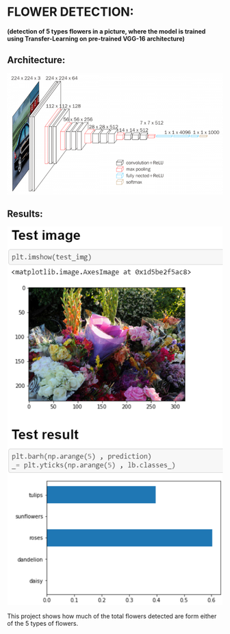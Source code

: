 # FLOWER DETECTION:
#### (detection of 5 types flowers in a picture, where the model is trained using Transfer-Learning on pre-trained VGG-16 architecture)

## Architecture:
![vgg16](https://github.com/shauryabit2k18/flower_detection_Transfer_learningVGG16/blob/master/vgg16.png?raw=true)

## Results:
![results](https://github.com/shauryabit2k18/flower_detection_Transfer_learningVGG16/blob/master/Screenshot%20(1).png?raw=true)

This project shows how much of the total flowers detected are form either of the 5 types of flowers.
